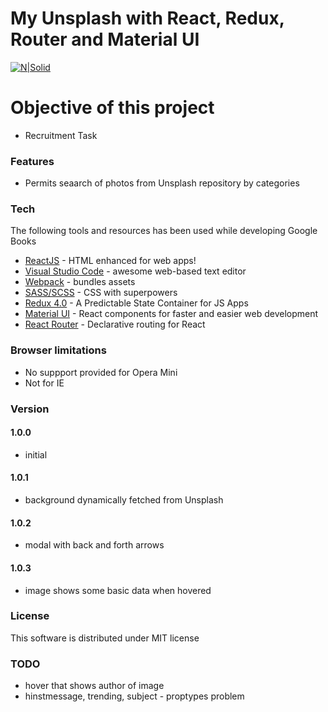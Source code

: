 # My Unsplash with React, Redux, Router and Material UI

[![N|Solid](https://cldup.com/dTxpPi9lDf.thumb.png)](https://nodesource.com/products/nsolid)


# Objective of this project

  - Recruitment Task
  

### Features

- Permits seaarch of photos from Unsplash repository by categories


### Tech

The following tools and resources has been used while developing Google Books

* [ReactJS](https://reactjs.org/) - HTML enhanced for web apps!
* [Visual Studio Code](https://code.visualstudio.com/) - awesome web-based text editor
* [Webpack](https://webpack.js.org/) - bundles assets
* [SASS/SCSS](https://sass-lang.com/) - CSS  with superpowers
* [Redux 4.0](https://redux.js.org/) - A Predictable State Container for JS Apps
* [Material UI](https://material-ui.com/) - React components for faster and easier web development
* [React Router](https://courses.reacttraining.com/p/react-router-5) - Declarative routing for React

### Browser limitations

- No suppport provided for Opera Mini
- Not for IE

### Version
#### 1.0.0
- initial
#### 1.0.1
- background dynamically fetched from Unsplash
#### 1.0.2
- modal with back and forth arrows
#### 1.0.3
- image shows some basic data when hovered
### License

This software is distributed under MIT license

### TODO
- hover that shows author of image
- hinstmessage, trending, subject - proptypes problem